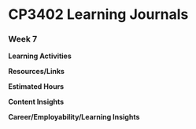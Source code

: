 # CP3402 Learning Journals
### **Week 7**  


**Learning Activities**  


**Resources/Links**


**Estimated Hours**  


**Content Insights**  


**Career/Employability/Learning Insights**  
